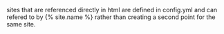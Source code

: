 sites that are referenced directly in html are defined in config.yml and can refered to by {% site.name %} rather than creating a second point for the same site.
